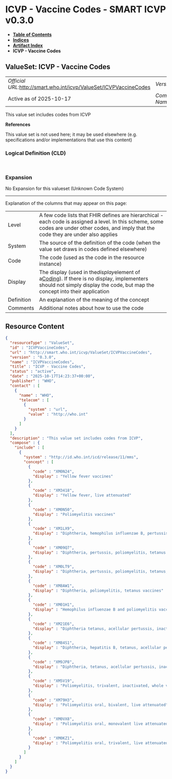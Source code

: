 # ICVP - Vaccine Codes - SMART ICVP v0.3.0

* [**Table of Contents**](toc.md)
* [**Indices**](indices.md)
* [**Artifact Index**](artifacts.md)
* **ICVP - Vaccine Codes**

## ValueSet: ICVP - Vaccine Codes 

| | |
| :--- | :--- |
| *Official URL*:http://smart.who.int/icvp/ValueSet/ICVPVaccineCodes | *Version*:0.3.0 |
| Active as of 2025-10-17 | *Computable Name*:ICVPVaccineCodes |

 
This value set includes codes from ICVP 

 **References** 

This value set is not used here; it may be used elsewhere (e.g. specifications and/or implementations that use this content)

### Logical Definition (CLD)

 

### Expansion

No Expansion for this valueset (Unknown Code System)

-------

 Explanation of the columns that may appear on this page: 

| | |
| :--- | :--- |
| Level | A few code lists that FHIR defines are hierarchical - each code is assigned a level. In this scheme, some codes are under other codes, and imply that the code they are under also applies |
| System | The source of the definition of the code (when the value set draws in codes defined elsewhere) |
| Code | The code (used as the code in the resource instance) |
| Display | The display (used in the*display*element of a[Coding](http://hl7.org/fhir/R4/datatypes.html#Coding)). If there is no display, implementers should not simply display the code, but map the concept into their application |
| Definition | An explanation of the meaning of the concept |
| Comments | Additional notes about how to use the code |



## Resource Content

```json
{
  "resourceType" : "ValueSet",
  "id" : "ICVPVaccineCodes",
  "url" : "http://smart.who.int/icvp/ValueSet/ICVPVaccineCodes",
  "version" : "0.3.0",
  "name" : "ICVPVaccineCodes",
  "title" : "ICVP - Vaccine Codes",
  "status" : "active",
  "date" : "2025-10-17T14:23:37+00:00",
  "publisher" : "WHO",
  "contact" : [
    {
      "name" : "WHO",
      "telecom" : [
        {
          "system" : "url",
          "value" : "http://who.int"
        }
      ]
    }
  ],
  "description" : "This value set includes codes from ICVP",
  "compose" : {
    "include" : [
      {
        "system" : "http://id.who.int/icd/release/11/mms",
        "concept" : [
          {
            "code" : "XM0N24",
            "display" : "Yellow fever vaccines"
          },
          {
            "code" : "XM3418",
            "display" : "Yellow fever, live attenuated"
          },
          {
            "code" : "XM0N50",
            "display" : "Poliomyelitis vaccines"
          },
          {
            "code" : "XM1LX9",
            "display" : "Diphtheria, hemophilus influenzae B, pertussis, poliomyelitis, tetanus vaccines"
          },
          {
            "code" : "XM09Q7",
            "display" : "Diphtheria, pertussis, poliomyelitis, tetanus vaccines"
          },
          {
            "code" : "XM0LT9",
            "display" : "Diphtheria, pertussis, poliomyelitis, tetanus, hepatitis B vaccines"
          },
          {
            "code" : "XM8AW1",
            "display" : "Diphtheria, poliomyelitis, tetanus vaccines"
          },
          {
            "code" : "XM01H1",
            "display" : "Hemophilus influenzae B and poliomyelitis vaccines"
          },
          {
            "code" : "XM21E6",
            "display" : "Diphtheria tetanus, acellular pertussis, inactivated polio virus, haemophilus Influenzae type B vaccines"
          },
          {
            "code" : "XM84S1",
            "display" : "Diphtheria, hepatitis B, tetanus, acellular pertussis, inactivated polio virus, haemophilus Influenzae type B vaccines"
          },
          {
            "code" : "XM9JP8",
            "display" : "Diphtheria, tetanus, acellular pertussis, inactivated polio virus vaccines"
          },
          {
            "code" : "XM5V19",
            "display" : "Poliomyelitis, trivalent, inactivated, whole virus"
          },
          {
            "code" : "XM79H3",
            "display" : "Poliomyelitis oral, bivalent, live attenuated"
          },
          {
            "code" : "XM0VX8",
            "display" : "Poliomyelitis oral, monovalent live attenuated"
          },
          {
            "code" : "XM0KZ1",
            "display" : "Poliomyelitis oral, trivalent, live attenuated"
          }
        ]
      }
    ]
  }
}

```
